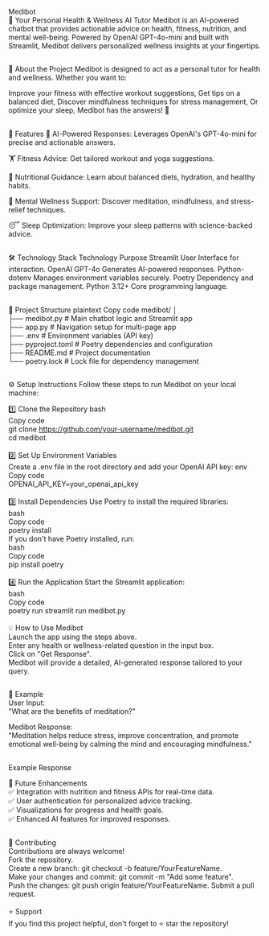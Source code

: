 Medibot <br>
🌟 Your Personal Health & Wellness AI Tutor
Medibot is an AI-powered chatbot that provides actionable advice on health, fitness, nutrition, and mental well-being. Powered by OpenAI GPT-4o-mini and built with Streamlit, Medibot delivers personalized wellness insights at your fingertips.
##
🚀 About the Project
Medibot is designed to act as a personal tutor for health and wellness. Whether you want to:

Improve your fitness with effective workout suggestions,
Get tips on a balanced diet,
Discover mindfulness techniques for stress management,
Or optimize your sleep,
Medibot has the answers! 🧠
##
🎯 Features
🧠 AI-Powered Responses:
Leverages OpenAI's GPT-4o-mini for precise and actionable answers.

🏋️ Fitness Advice:
Get tailored workout and yoga suggestions.

🥗 Nutritional Guidance:
Learn about balanced diets, hydration, and healthy habits.

🧘 Mental Wellness Support:
Discover meditation, mindfulness, and stress-relief techniques.

😴 Sleep Optimization:
Improve your sleep patterns with science-backed advice.
##
🛠️ Technology Stack
Technology	Purpose
Streamlit	User Interface for interaction.
OpenAI GPT-4o	Generates AI-powered responses.
Python-dotenv	Manages environment variables securely.
Poetry	Dependency and package management.
Python 3.12+	Core programming language.
##
📂 Project Structure
plaintext
Copy code
medibot/
│<br>
├── medibot.py           # Main chatbot logic and Streamlit app
<br>
├── app.py               # Navigation setup for multi-page app
<br>
├── .env                 # Environment variables (API key)
<br>
├── pyproject.toml       # Poetry dependencies and configuration
<br>
├── README.md            # Project documentation
<br>
└── poetry.lock          # Lock file for dependency management
##
⚙️ Setup Instructions
Follow these steps to run Medibot on your local machine:

1️⃣ Clone the Repository
bash <br>
Copy code <br>
git clone https://github.com/your-username/medibot.git<br>
cd medibot<br>
<br>
2️⃣ Set Up Environment Variables<br>
Create a .env file in the root directory and add your OpenAI API key:
env<br>
Copy code<br>
OPENAI_API_KEY=your_openai_api_key<br>
<br>
3️⃣ Install Dependencies
Use Poetry to install the required libraries:<br>
bash<br>
Copy code<br>
poetry install<br>
If you don't have Poetry installed, run:<br>
bash<br>
Copy code<br>
pip install poetry<br>
<br>
4️⃣ Run the Application
Start the Streamlit application:<br>
bash<br>
Copy code<br>
poetry run streamlit run medibot.py<br><br>
💡 How to Use Medibot<br>
Launch the app using the steps above.<br>
Enter any health or wellness-related question in the input box.<br>
Click on "Get Response".<br>
Medibot will provide a detailed, AI-generated response tailored to your query.<br>
##
📝 Example<br>
User Input:<br>
"What are the benefits of meditation?"<br>

Medibot Response:<br>
"Meditation helps reduce stress, improve concentration, and promote emotional well-being by calming the mind and encouraging mindfulness."<br>
##
Example Response

🔮 Future Enhancements<br>
✅ Integration with nutrition and fitness APIs for real-time data.<br>
✅ User authentication for personalized advice tracking.<br>
✅ Visualizations for progress and health goals.<br>
✅ Enhanced AI features for improved responses.<br>
##
🤝 Contributing<br>
Contributions are always welcome!<br>
Fork the repository.<br>
Create a new branch: git checkout -b feature/YourFeatureName.<br>
Make your changes and commit: git commit -m "Add some feature".<br>
Push the changes: git push origin feature/YourFeatureName.
Submit a pull request.<br><br>
⭐ Support<br>
If you find this project helpful, don't forget to ⭐ star the repository!
